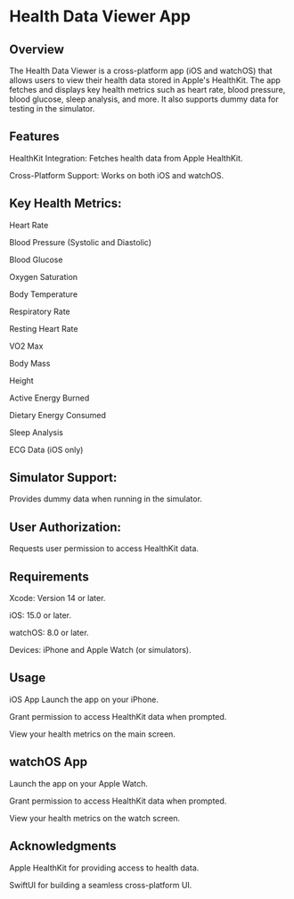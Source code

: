 # Health Data Viewer App

## Overview
The Health Data Viewer is a cross-platform app (iOS and watchOS) that allows users to view their health data stored in Apple's HealthKit. The app fetches and displays key health metrics such as heart rate, blood pressure, blood glucose, sleep analysis, and more. It also supports dummy data for testing in the simulator.

## Features
HealthKit Integration: Fetches health data from Apple HealthKit.

Cross-Platform Support: Works on both iOS and watchOS.

## Key Health Metrics:

Heart Rate

Blood Pressure (Systolic and Diastolic)

Blood Glucose

Oxygen Saturation

Body Temperature

Respiratory Rate

Resting Heart Rate

VO2 Max

Body Mass

Height

Active Energy Burned

Dietary Energy Consumed

Sleep Analysis

ECG Data (iOS only)

## Simulator Support: 
Provides dummy data when running in the simulator.

## User Authorization: 
Requests user permission to access HealthKit data.

## Requirements
Xcode: Version 14 or later.

iOS: 15.0 or later.

watchOS: 8.0 or later.

Devices: iPhone and Apple Watch (or simulators).

## Usage
iOS App
Launch the app on your iPhone.

Grant permission to access HealthKit data when prompted.

View your health metrics on the main screen.

## watchOS App
Launch the app on your Apple Watch.

Grant permission to access HealthKit data when prompted.

View your health metrics on the watch screen.

## Acknowledgments
Apple HealthKit for providing access to health data.

SwiftUI for building a seamless cross-platform UI.

